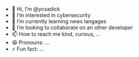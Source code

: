 - 👋 Hi, I’m @ycsadick
- 👀 I’m interested in cybersecurity
- 🌱 I’m currently learning news langages
- 💞️ I’m looking to collaborate on an other developer
- 📫 How to reach me kind, curious, ...
- 😄 Pronouns: ...
- ⚡ Fun fact: ...

<!---
ycsadick/ycsadick is a ✨ special ✨ repository because its `README.md` (this file) appears on your GitHub profile.
You can click the Preview link to take a look at your changes.
--->
